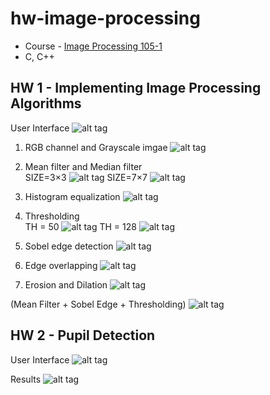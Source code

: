 # hw-image-processing

* Course - [Image Processing 105-1](http://class-qry.acad.ncku.edu.tw/syllabus/online_display.php?syear=0105&sem=1&co_no=P755000&class_code=)
* C, C++

## HW 1 - Implementing Image Processing Algorithms ##

User Interface
![alt tag](http://i.imgur.com/QKEgEOo.png)

1. RGB channel and Grayscale imgae
![alt tag](http://i.imgur.com/zeq8xwU.png)

2. Mean filter and Median filter <br>
SIZE=3×3
![alt tag](http://i.imgur.com/hCQGZm5.png)
SIZE=7×7
![alt tag](http://i.imgur.com/MeLrfJG.png)

3. Histogram equalization
![alt tag](http://i.imgur.com/hzx8cN8.png)

4. Thresholding <br>
TH = 50
![alt tag](http://i.imgur.com/ljWhTiz.png)
TH = 128
![alt tag](http://i.imgur.com/dEEAhuJ.png)

5.	Sobel edge detection
![alt tag](http://i.imgur.com/whPjUCd.png)

6.	Edge overlapping
![alt tag](http://i.imgur.com/dHiwo1s.png)

7. Erosion and Dilation
![alt tag](http://i.imgur.com/JaRVTPl.png)

(Mean Filter + Sobel Edge + Thresholding)
![alt tag](http://i.imgur.com/UJ8b6eM.png)

## HW 2 - Pupil Detection ##

User Interface
![alt tag](http://i.imgur.com/4bcjG5h.png)

Results
![alt tag](http://i.imgur.com/Qur0hBf.png)
